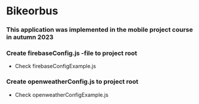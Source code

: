 ﻿# Bikeorbus

### This application was implemented in the mobile project course in autumn 2023

### Create firebaseConfig.js -file to project root
- Check firebaseConfigExample.js

### Create openweatherConfig.js to project root
- Check openweatherConfigExample.js
